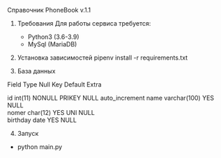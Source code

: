 Справочник PhoneBook v.1.1

1. Требования
Для работы сервиса требуется:
    -  Python3 (3.6-3.9)
    -  MySql (MariaDB)
    
2. Установка зависимостей
 pipenv install -r requirements.txt
   
3. База данных

 Field    Type         Null     Key     Default  Extra

 id       int(11)      NONULL   PRIKEY  NULL     auto_increment
 name     varchar(100) YES              NULL                   
 nomer    char(12)     YES      UNI     NULL                   
 birthday date         YES              NULL                   
   
4. Запуск
- python  main.py
